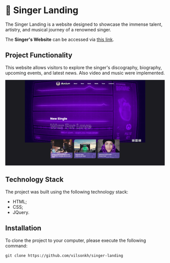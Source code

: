 # 🎤 Singer Landing

The Singer Landing is a website designed to showcase the immense talent, artistry, and musical journey of a renowned singer.

The **Singer's Website** can be accessed via [this link](https://vilsonkh.github.io/singer-landing/).

## Project Functionality

This website allows visitors to explore the singer's discography, biography, upcoming events, and latest news. Also video and music were implemented.

<img width="1920" alt="SingersWebsite" src="https://github.com/VilsonKh/VilsonKh/blob/main/preview__singer-landing.png">

## Technology Stack

The project was built using the following technology stack:

-   HTML;
-   CSS;
-   JQuery.

## Installation

To clone the project to your computer, please execute the following command:

```
git clone https://github.com/vilsonkh/singer-landing
```
